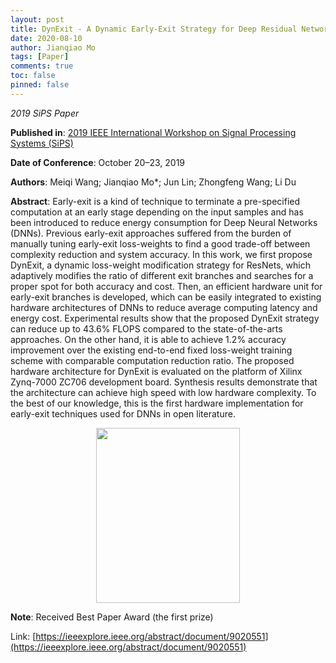 ```yaml
---
layout: post
title: DynExit - A Dynamic Early-Exit Strategy for Deep Residual Networks
date: 2020-08-10
author: Jianqiao Mo
tags: [Paper]
comments: true
toc: false
pinned: false
---
```

_2019 SiPS Paper_

**Published in**:
[2019 IEEE International Workshop on Signal Processing Systems (SiPS)](https://signalprocessingsociety.org/blog/sips-2019-2019-ieee-international-workshop-signal-processing-systems-sips)

**Date of Conference**: October 20–23, 2019

**Authors**: Meiqi Wang; Jianqiao Mo*; Jun Lin; Zhongfeng Wang; Li Du

**Abstract**:
Early-exit is a kind of technique to terminate a pre-specified computation at an 
early stage depending on the input samples and has been introduced to reduce energy 
consumption for Deep Neural Networks (DNNs). Previous early-exit approaches suffered 
from the burden of manually tuning early-exit loss-weights to find a good trade-off 
between complexity reduction and system accuracy. In this work, we first propose DynExit, 
a dynamic loss-weight modification strategy for ResNets, which adaptively modifies the 
ratio of different exit branches and searches for a proper spot for both accuracy and 
cost. Then, an efficient hardware unit for early-exit branches is developed, which 
can be easily integrated to existing hardware architectures of DNNs to reduce average 
computing latency and energy cost. Experimental results show that the proposed DynExit 
strategy can reduce up to 43.6% FLOPS compared to the state-of-the-arts approaches. On 
the other hand, it is able to achieve 1.2% accuracy improvement over the existing 
end-to-end fixed loss-weight training scheme with comparable computation reduction ratio. 
The proposed hardware architecture for DynExit is evaluated on the platform of Xilinx 
Zynq-7000 ZC706 development board. Synthesis results demonstrate that the architecture 
can achieve high speed with low hardware complexity. To the best of our knowledge, this 
is the first hardware implementation for early-exit techniques used for DNNs in open 
literature.

<div align="center">
    <img style="margin-left:auto;margin-right:auto;" src="https://d3i71xaburhd42.cloudfront.net/b0911b52515445b689ce0d7a517dd22b1d89e675/3-Figure2-1.png" width=230 height=280  />
</div>


**Note**: Received Best Paper Award (the first prize)

Link: [https://ieeexplore.ieee.org/abstract/document/9020551](https://ieeexplore.ieee.org/abstract/document/9020551)
